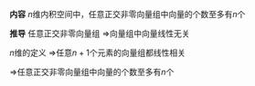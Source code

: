 **内容**
$n$维内积空间中，任意正交非零向量组中向量的个数至多有$n$个

**推导**
任意正交非零向量组
$\Rightarrow$向量组中向量线性无关

$n$维的定义
$\Rightarrow$任意$n+1$个元素的向量组都线性相关

$\Rightarrow$任意正交非零向量组中向量的个数至多有$n$个
